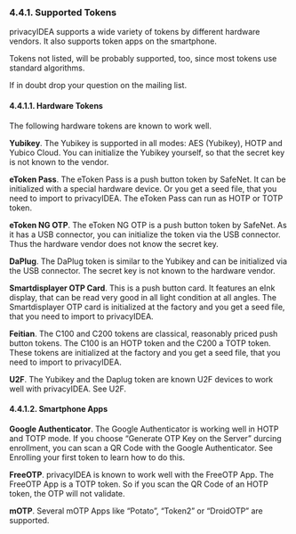 ### 4.4.1. Supported Tokens

privacyIDEA supports a wide variety of tokens by different hardware vendors. It also supports token apps on the smartphone.

Tokens not listed, will be probably supported, too, since most tokens use standard algorithms.

If in doubt drop your question on the mailing list.

#### 4.4.1.1. Hardware Tokens

The following hardware tokens are known to work well.

**Yubikey**. The Yubikey is supported in all modes: AES (Yubikey), HOTP and Yubico Cloud. You can initialize the Yubikey yourself, so that the secret key is not known to the vendor.

**eToken Pass**. The eToken Pass is a push button token by SafeNet. It can be initialized with a special hardware device. Or you get a seed file, that you need to import to privacyIDEA. The eToken Pass can run as HOTP or TOTP token.

**eToken NG OTP**. The eToken NG OTP is a push button token by SafeNet. As it has a USB connector, you can initialize the token via the USB connector. Thus the hardware vendor does not know the secret key.

**DaPlug**. The DaPlug token is similar to the Yubikey and can be initialized via the USB connector. The secret key is not known to the hardware vendor.

**Smartdisplayer OTP Card**. This is a push button card. It features an eInk display, that can be read very good in all light condition at all angles. The Smartdisplayer OTP card is initialized at the factory and you get a seed file, that you need to import to privacyIDEA.

**Feitian**. The C100 and C200 tokens are classical, reasonably priced push button tokens. The C100 is an HOTP token and the C200 a TOTP token. These tokens are initialized at the factory and you get a seed file, that you need to import to privacyIDEA.

**U2F**. The Yubikey and the Daplug token are known U2F devices to work well with privacyIDEA. See U2F.

#### 4.4.1.2. Smartphone Apps

**Google Authenticator**. The Google Authenticator is working well in HOTP and TOTP mode. If you choose “Generate OTP Key on the Server” durcing enrollment, you can scan a QR Code with the Google Authenticator. See Enrolling your first token to learn how to do this.

**FreeOTP**. privacyIDEA is known to work well with the FreeOTP App. The FreeOTP App is a TOTP token. So if you scan the QR Code of an HOTP token, the OTP will not validate.

**mOTP**. Several mOTP Apps like “Potato”, “Token2” or “DroidOTP” are supported.